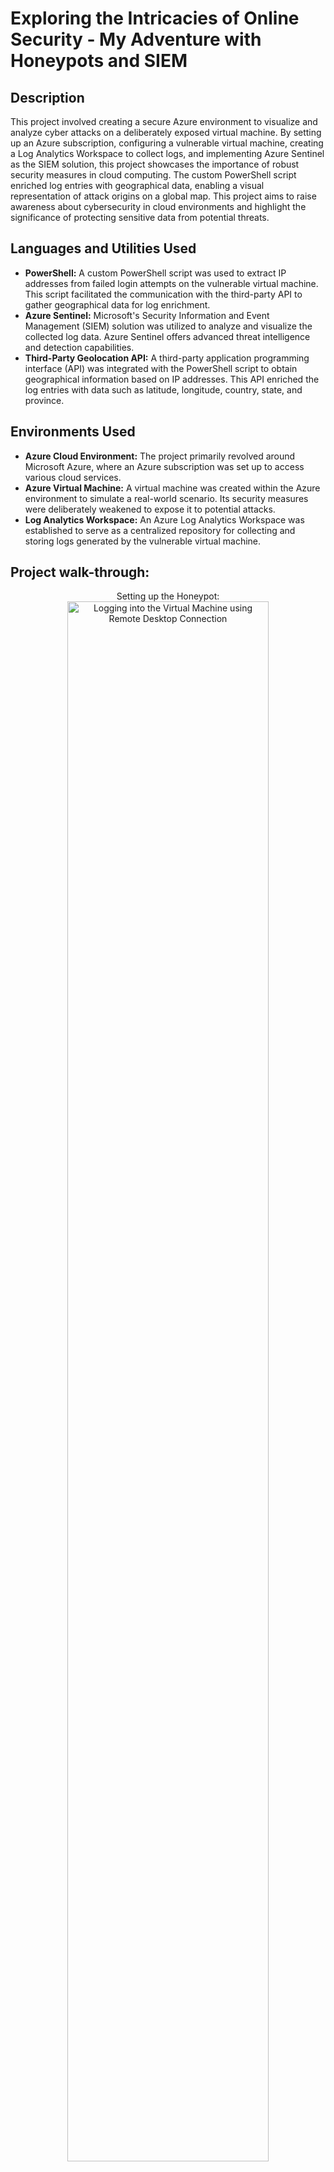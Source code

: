 <h1>Exploring the Intricacies of Online Security - My Adventure with Honeypots and SIEM</h1>

<h2>Description</h2>
This project involved creating a secure Azure environment to visualize and analyze cyber attacks on a deliberately exposed virtual machine. By setting up an Azure subscription, configuring a vulnerable virtual machine, creating a Log Analytics Workspace to collect logs, and implementing Azure Sentinel as the SIEM solution, this project showcases the importance of robust security measures in cloud computing. The custom PowerShell script enriched log entries with geographical data, enabling a visual representation of attack origins on a global map. This project aims to raise awareness about cybersecurity in cloud environments and highlight the significance of protecting sensitive data from potential threats.
<br />


<h2>Languages and Utilities Used</h2>

- <b>PowerShell:</b> A custom PowerShell script was used to extract IP addresses from failed login attempts on the vulnerable virtual machine. This script facilitated the communication with the third-party API to gather geographical data for log enrichment.
- <b>Azure Sentinel:</b> Microsoft's Security Information and Event Management (SIEM) solution was utilized to analyze and visualize the collected log data. Azure Sentinel offers advanced threat intelligence and detection capabilities.
- <b>Third-Party Geolocation API:</b> A third-party application programming interface (API) was integrated with the PowerShell script to obtain geographical information based on IP addresses. This API enriched the log entries with data such as latitude, longitude, country, state, and province.

<h2>Environments Used </h2>

- <b>Azure Cloud Environment:</b> The project primarily revolved around Microsoft Azure, where an Azure subscription was set up to access various cloud services.
- <b>Azure Virtual Machine:</b> A virtual machine was created within the Azure environment to simulate a real-world scenario. Its security measures were deliberately weakened to expose it to potential attacks.
- <b>Log Analytics Workspace:</b> An Azure Log Analytics Workspace was established to serve as a centralized repository for collecting and storing logs generated by the vulnerable virtual machine.

<h2>Project walk-through:</h2>

<p align="center">
Setting up the Honeypot: <br/>
<img src="https://imgur.com/hX9WvWW.png" height="80%" width="80%" alt="Logging into the Virtual Machine using Remote Desktop Connection"/>
<br />
<br />
Failed login attempt:  <br/>
<img src="https://imgur.com/8qYOwxb.png" height="80%" width="80%" alt="shabinus login attempt"/>
<br />
<br />
Attacker information: <br/>
<img src="https://imgur.com/PUB05oe.png" height="80%" width="80%" alt="Information it gathered about shabinus"/>
<br />
<br />
Failed logs from malicious hackers:  <br/>
<img src="https://imgur.com/KL9zWf0.png" height="80%" width="80%" alt="5 minutes after setting up"/>
<br />
<br />Failed logs from malicious hackers after few hours:  <br/>
<img src="https://imgur.com/OkZtuct.png" height="80%" width="80%" alt="8 hours after setting up"/>
<br />
<br />
More failed logs:  <br/>
<img src="https://imgur.com/gt8T96r.png" height="80%" width="80%" alt="8 hours after setting up"/>
<br />
<br />
I even exceeded the number of free API request allocated:  <br/>
<img src="https://imgur.com/9sm29T4.png" height="80%" width="80%" alt="ipgeolocation rate exceeded"/>
</p>

